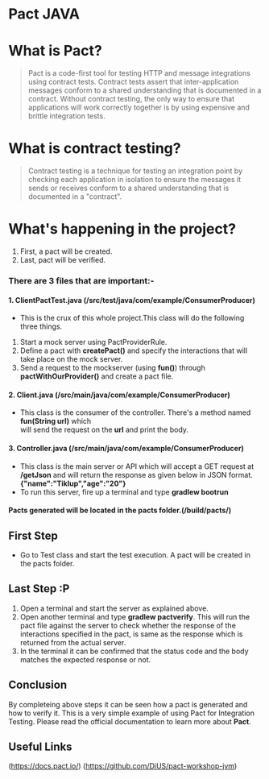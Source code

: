 # Pact JAVA 
 # What is Pact? 
> Pact is a code-first tool for testing HTTP and message integrations using contract tests. Contract tests assert that inter-application messages conform to a shared understanding that is documented in a contract. Without contract testing, the only way to ensure that applications will work correctly together is by using expensive and brittle integration tests.  
 # What is contract testing?
> Contract testing is a technique for testing an integration point by checking each application in isolation to ensure the messages it sends or receives conform to a shared understanding that is documented in a "contract".  

# What's happening in the project? 
1. First, a pact will be created.
2. Last, pact will be verified.

### There are 3 files that are important:-
 #### 1. ClientPactTest.java (/src/test/java/com/example/ConsumerProducer)
- This is the crux of this whole project.This class will do the following three things.
1. Start a mock server using PactProviderRule.
2. Define a pact with **createPact()** and specify the interactions that will take place on the mock server.
3. Send a request to the mockserver (using **fun()**) through **pactWithOurProvider()** and create a pact file. 

#### 2. Client.java (/src/main/java/com/example/ConsumerProducer)
- This class is the consumer of the controller. There's a method named **fun(String url)** which  
will send the request on the **url** and print the body.

#### 3. Controller.java (/src/main/java/com/example/ConsumerProducer)
- This class is the main server or API which will accept a GET request at **/getJson** and will return the response as given below in JSON format.
    **{"name":"Tiklup","age":"20"}**
- To run this server, fire up a terminal and type  **gradlew bootrun**

#### Pacts generated will be located in the pacts folder.(/build/pacts/)

## First Step 
- Go to Test class and start the test execution. A pact will be created in the pacts folder.

## Last Step :P
1. Open a terminal and start the server as explained above.
2. Open another terminal and type **gradlew pactverify**.
   This will run the pact file against the server to check whether the response of the interactions specified in the pact, is same as the response which is returned from the actual server.
3. In the terminal it can be confirmed that the status code and the body matches the expected response or not.

## Conclusion 
By completeing above steps it can be seen how a pact is generated and how to verify it. 
This is a very simple example of using Pact for Integration Testing. 
Please read the official documentation to learn more about **Pact**.

## Useful Links
(https://docs.pact.io/)
(https://github.com/DiUS/pact-workshop-jvm)





